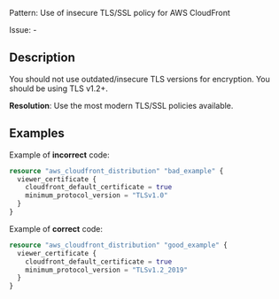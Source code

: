 Pattern: Use of insecure TLS/SSL policy for AWS CloudFront

Issue: -

## Description

You should not use outdated/insecure TLS versions for encryption. You should be using TLS v1.2+.

**Resolution**: Use the most modern TLS/SSL policies available.

## Examples

Example of **incorrect** code:

```terraform
resource "aws_cloudfront_distribution" "bad_example" {
  viewer_certificate {
    cloudfront_default_certificate = true
	minimum_protocol_version = "TLSv1.0"
  }
}
```

Example of **correct** code:

```terraform
resource "aws_cloudfront_distribution" "good_example" {
  viewer_certificate {
    cloudfront_default_certificate = true
	minimum_protocol_version = "TLSv1.2_2019"
  }
}
```